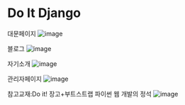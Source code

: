 # Do It Django
대문페이지
![image](https://github.com/user-attachments/assets/f4bc4ac8-8202-4b5a-9acf-fe216ac93c79)

블로그
![image](https://github.com/user-attachments/assets/d681116a-7f27-4c0e-988f-809dbb00e4ce)

자기소개
![image](https://github.com/user-attachments/assets/e63140f2-b4d0-4fd5-961d-0459c5ae881b)

관리자페이지
![image](https://github.com/user-attachments/assets/336a2f04-54dd-47a4-a8ff-8b34a6abb699)

참고교재:Do it! 장고+부트스트랩 파이썬 웹 개발의 정석
![image](https://github.com/user-attachments/assets/126e1a88-6f09-459f-b717-7e837e917e74)
